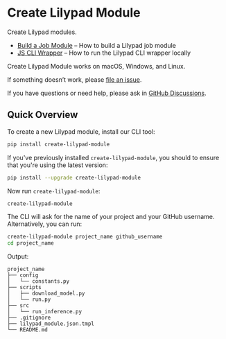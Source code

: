 # Create Lilypad Module

Create Lilypad modules.

- [Build a Job Module](https://docs.lilypad.tech/lilypad/developer-resources/build-a-job-module) – How to build a Lilypad job module
- [JS CLI Wrapper](https://docs.lilypad.tech/lilypad/developer-resources/js-cli-wrapper-local) – How to run the Lilypad CLI wrapper locally

Create Lilypad Module works on macOS, Windows, and Linux.

If something doesn’t work, please [file an issue](https://github.com/DevlinRocha/create-lilypad-module/issues/new).

If you have questions or need help, please ask in [GitHub Discussions](https://github.com/DevlinRocha/create-lilypad-module/discussions).

## Quick Overview

To create a new Lilypad module, install our CLI tool:

```sh
pip install create-lilypad-module
```

If you've previously installed `create-lilypad-module`, you should to ensure that you're using the latest version:

```sh
pip install --upgrade create-lilypad-module
```

Now run `create-lilypad-module`:

```sh
create-lilypad-module
```

The CLI will ask for the name of your project and your GitHub username. Alternatively, you can run:

```sh
create-lilypad-module project_name github_username
cd project_name
```

Output:

```
project_name
├── config
│   └── constants.py
├── scripts
│   ├── download_model.py
│   └── run.py
├── src
│   └── run_inference.py
├── .gitignore
├── lilypad_module.json.tmpl
└── README.md
```
